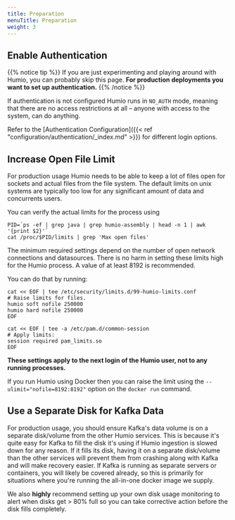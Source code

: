 ```yaml
---
title: Preparation
menuTitle: Preparation
weight: 3
---
```


## Enable Authentication

{{% notice tip %}}
If you are just experimenting and playing around with Humio, you can probably
skip this page. **For production deployments you want to set up authentication.**
{{% /notice %}}

If authentication is not configured Humio runs in `NO_AUTH` mode, meaning that there
are no access restrictions at all – anyone with access to the system, can do
anything.

Refer to the [Authentication Configuration]({{< ref "configuration/authentication/_index.md" >}}) for different login options.


## Increase Open File Limit

For production usage Humio needs to be able to keep a lot of files open for sockets and actual files from the file system. The default limits
on unix systems are typically too low for any significant amount of data and concurrents users.

You can verify the actual limits for the process using

```shell
PID=`ps -ef | grep java | grep humio-assembly | head -n 1 | awk '{print $2}'`
cat /proc/$PID/limits | grep 'Max open files'
```

The minimum required settings depend on the number of open network connections and datasources.
There is no harm in setting these limits high for the Humio process. A value of at least 8192 is recommended.

You can do that by running:

```shell
cat << EOF | tee /etc/security/limits.d/99-humio-limits.conf
# Raise limits for files.
humio soft nofile 250000
humio hard nofile 250000
EOF

cat << EOF | tee -a /etc/pam.d/common-session
# Apply limits:
session required pam_limits.so
EOF
```

**These settings apply to the next login of the Humio user, not to any running processes.**

If you run Humio using Docker then you can raise the limit using the `--ulimit="nofile=8192:8192"` option on the `docker run` command.

## Use a Separate Disk for Kafka Data

For production usage, you should ensure Kafka's data volume is on a separate
disk/volume from the other Humio services. This is because it's quite easy for
Kafka to fill the disk it's using if Humio ingestion is slowed down for any
reason. If it fills its disk, having it on a separate disk/volume than the other
services will prevent them from crashing along with Kafka and will make recovery
easier. If Kafka is running as separate servers or containers, you will likely be
covered already, so this is primarily for situations where you're running the
all-in-one docker image we supply.

We also **highly** recommend setting up your own disk usage monitoring to alert
when disks get > 80% full so you can take corrective action before the disk fills
completely.